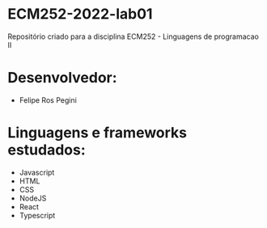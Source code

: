 # ECM252-2022-lab01
Repositório criado para a disciplina ECM252 - Linguagens de programacao II

# Desenvolvedor:
- Felipe Ros Pegini

# Linguagens e frameworks estudados:
- Javascript
- HTML
- CSS
- NodeJS
- React
- Typescript
